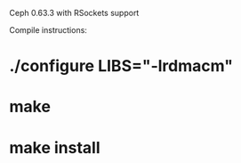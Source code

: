 Ceph 0.63.3 with RSockets support

Compile instructions:
# ./configure LIBS="-lrdmacm"
# make
# make install



